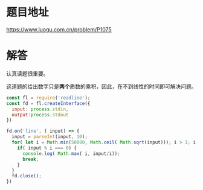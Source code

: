 # 题目地址

https://www.luogu.com.cn/problem/P1075

# 解答

认真读题很重要。

这道题的给出数字只是**两个**质数的乘积，因此，在不到线性的时间即可解决问题。

```js
const fl = require('readline');
const fd = fl.createInterface({
  input: process.stdin,
  output:process.stdout
})

fd.on('line', ( input) => {
  input = parseInt(input, 10);
  for( let i = Math.min(50000, Math.ceil( Math.sqrt(input))); i > 1; i--) {
    if( input % i === 0) {
      console.log( Math.max( i, input/i));
      break;
    }
  }
  fd.close();
})
```